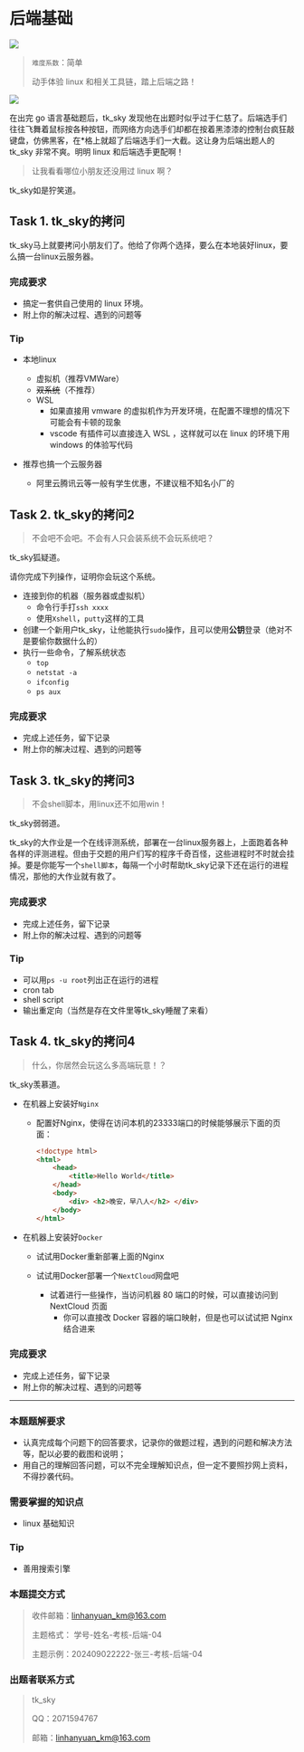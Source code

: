 # 后端基础
![](https://p.sda1.dev/22/3e67a9bb8199c4f48c0eae3162b2313a/Net305.png)

> `难度系数`：简单
>
> 动手体验 linux 和相关工具链，踏上后端之路！

![](https://golang.google.cn/images/go_chrome_case_study.png)

在出完 go 语言基础题后，tk_sky 发现他在出题时似乎过于仁慈了。后端选手们往往飞舞着鼠标按各种按钮，而网络方向选手们却都在按着黑漆漆的控制台疯狂敲键盘，仿佛黑客，在*格上就超了后端选手们一大截。这让身为后端出题人的 tk_sky 非常不爽。明明 linux 和后端选手更配啊！

> 让我看看哪位小朋友还没用过 linux 啊？

tk_sky如是狞笑道。



## Task 1. tk_sky的拷问

tk_sky马上就要拷问小朋友们了。他给了你两个选择，要么在本地装好linux，要么搞一台linux云服务器。

### 完成要求

- 搞定一套供自己使用的 linux 环境。
- 附上你的解决过程、遇到的问题等

### Tip

- 本地linux
  - 虚拟机（推荐VMWare）
  - ~~双系统~~（不推荐）
  - WSL
    - 如果直接用 vmware 的虚拟机作为开发环境，在配置不理想的情况下可能会有卡顿的现象 
    - vscode 有插件可以直接连入 WSL ，这样就可以在 linux 的环境下用 windows 的体验写代码

- 推荐也搞一个云服务器
  - 阿里云腾讯云等一般有学生优惠，不建议租不知名小厂的



## Task 2. tk_sky的拷问2

>  不会吧不会吧。不会有人只会装系统不会玩系统吧？

tk_sky狐疑道。

请你完成下列操作，证明你会玩这个系统。

- 连接到你的机器（服务器或虚拟机）
  - 命令行手打`ssh xxxx`
  - 使用`Xshell`，`putty`这样的工具
- 创建一个新用户tk_sky，让他能执行`sudo`操作，且可以使用**公钥**登录（绝对不是要偷你数据什么的）
- 执行一些命令，了解系统状态
  - `top`
  - `netstat -a`
  - `ifconfig`
  - `ps aux`

### 完成要求

- 完成上述任务，留下记录
- 附上你的解决过程、遇到的问题等



## Task 3. tk_sky的拷问3

> 不会shell脚本，用linux还不如用win！

tk_sky弱弱道。

tk_sky的大作业是一个在线评测系统，部署在一台linux服务器上，上面跑着各种各样的评测进程。但由于交题的用户们写的程序千奇百怪，这些进程时不时就会挂掉。要是你能写一个`shell脚本`，每隔一个小时帮助tk_sky记录下还在运行的进程情况，那他的大作业就有救了。

### 完成要求

- 完成上述任务，留下记录
- 附上你的解决过程、遇到的问题等

### Tip

- 可以用`ps -u root`列出正在运行的进程
- cron tab
- shell script
- 输出重定向（当然是存在文件里等tk_sky睡醒了来看）



## Task 4. tk_sky的拷问4

> 什么，你居然会玩这么多高端玩意！？

tk_sky羡慕道。

- 在机器上安装好`Nginx`

  - 配置好Nginx，使得在访问本机的23333端口的时候能够展示下面的页面：

    ```html
    <!doctype html>
    <html>
    	<head>
    		<title>Hello World</title>
    	</head>
    	<body>
    		<div> <h2>晚安，早八⼈</h2> </div>
    	</body>
    </html>
    ```

- 在机器上安装好`Docker`

  - 试试用Docker重新部署上面的Nginx

  - 试试用Docker部署一个`NextCloud`网盘吧

    - 试着进行一些操作，当访问机器 80 端口的时候，可以直接访问到 NextCloud 页面
      - 你可以直接改 Docker 容器的端口映射，但是也可以试试把 Nginx 结合进来

### 完成要求

- 完成上述任务，留下记录
- 附上你的解决过程、遇到的问题等



---

### 本题题解要求

- 认真完成每个问题下的回答要求，记录你的做题过程，遇到的问题和解决方法等，配以必要的截图和说明；
- 用自己的理解回答问题，可以不完全理解知识点，但一定不要照抄网上资料，不得抄袭代码。

### 需要掌握的知识点

- linux 基础知识

### Tip

- 善用搜索引擎

### 本题提交方式

>  收件邮箱：linhanyuan_km@163.com
>
>  主题格式： 学号-姓名-考核-后端-04
>
>  主题示例：202409022222-张三-考核-后端-04

### 出题者联系方式

> tk_sky
>
> QQ：2071594767
>
> 邮箱：linhanyuan_km@163.com


